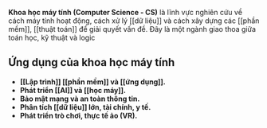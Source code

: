 **Khoa học máy tính (Computer Science - CS)** là lĩnh vực nghiên cứu về cách máy tính hoạt động, cách xử lý [[dữ liệu]] và cách xây dựng các [[phần mềm]], [[thuật toán]] để giải quyết vấn đề. Đây là một ngành giao thoa giữa toán học, kỹ thuật và logic

## Ứng dụng của khoa học máy tính

- **[[Lập trình]] [[phần mềm]] và [[ứng dụng]].**  
- **Phát triển [[AI]] và [[học máy]].**  
- **Bảo mật mạng và an toàn thông tin.**  
- **Phân tích [[dữ liệu]] lớn, tài chính, y tế.**  
- **Phát triển trò chơi, thực tế ảo (VR).**